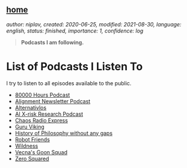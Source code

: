 [home](./index.md)
-------------------

*author: niplav, created: 2020-06-25, modified: 2021-08-30, language: english, status: finished, importance: 1, confidence: log*

> __Podcasts I am following.__

List of Podcasts I Listen To
=============================

I try to listen to all episodes available to the public.

* [80000 Hours Podcast](https://80000hours.org/podcast/)
* [Alignment Newsletter Podcast](https://alignment-newsletter.libsyn.com/)
* [Alternativlos](https://alternativlos.org/)
* [AI X-risk Research Podcast](https://axrp.net)
* [Chaos Radio Express](https://cre.fm/)
* [Guru Viking](https://www.guruviking.com/)
* [History of Philosophy without any gaps](https://historyofphilosophy.net/)
* [Robot Friends](https://soundcloud.com/user-557955426)
* [Wildness](https://www.wildanimalinitiative.org/wildness)
* [Vecna's Goon Squad](https://anchor.fm/cassius-vecna/)
* [Zero Squared](https://dietsoap.podomatic.com/)

